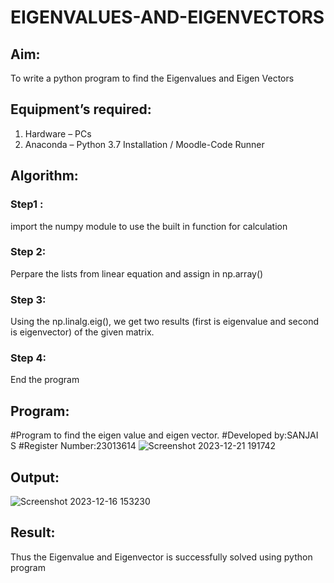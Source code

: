 # EIGENVALUES-AND-EIGENVECTORS
## Aim:
To write a python program to find the Eigenvalues and Eigen Vectors
## Equipment’s required:
1. 	Hardware – PCs
2. 	Anaconda – Python 3.7 Installation / Moodle-Code Runner
## Algorithm:
### Step1 :
import the numpy module to use the built in function for calculation
### Step 2: 
Perpare the lists from linear equation and assign in np.array()
### Step 3: 
Using the np.linalg.eig(),  we get two results (first is eigenvalue and second is eigenvector) of the given matrix.
### Step 4:
End the program

## Program:
 #Program to find the eigen value and eigen vector.
 #Developed by:SANJAI S
 #Register Number:23013614
 ![Screenshot 2023-12-21 191742](https://github.com/Sanjaichitra/EIGENVALUES-AND-EIGENVECTORS/assets/144870518/fe24aa62-684e-43c5-8628-fb7230e46201)


## Output:
![Screenshot 2023-12-16 153230](https://github.com/Sanjaichitra/EIGENVALUES-AND-EIGENVECTORS/assets/144870518/ccb532f7-ff36-426a-995f-511bc3a38bc4)

## Result:
Thus the Eigenvalue and Eigenvector is successfully solved using python program
